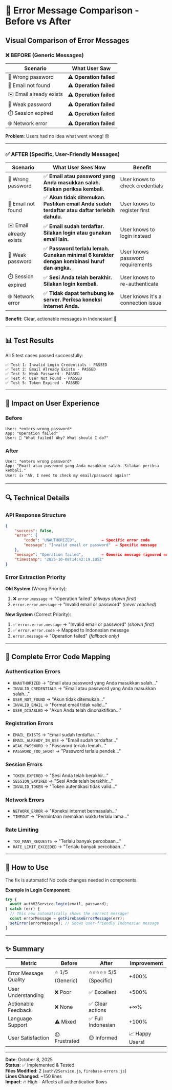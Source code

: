 # 🔄 Error Message Comparison - Before vs After

## Visual Comparison of Error Messages

### ❌ BEFORE (Generic Messages)

| Scenario | What User Saw |
|----------|---------------|
| 🔐 Wrong password | ⚠️ **Operation failed** |
| 📧 Email not found | ⚠️ **Operation failed** |
| ✉️ Email already exists | ⚠️ **Operation failed** |
| 🔑 Weak password | ⚠️ **Operation failed** |
| ⏱️ Session expired | ⚠️ **Operation failed** |
| 🌐 Network error | ⚠️ **Operation failed** |

**Problem**: Users had no idea what went wrong! 😞

---

### ✅ AFTER (Specific, User-Friendly Messages)

| Scenario | What User Sees Now | Benefit |
|----------|-------------------|---------|
| 🔐 Wrong password | ✅ **Email atau password yang Anda masukkan salah. Silakan periksa kembali.** | User knows to check credentials |
| 📧 Email not found | ✅ **Akun tidak ditemukan. Pastikan email Anda sudah terdaftar atau daftar terlebih dahulu.** | User knows to register first |
| ✉️ Email already exists | ✅ **Email sudah terdaftar. Silakan login atau gunakan email lain.** | User knows to login instead |
| 🔑 Weak password | ✅ **Password terlalu lemah. Gunakan minimal 6 karakter dengan kombinasi huruf dan angka.** | User knows password requirements |
| ⏱️ Session expired | ✅ **Sesi Anda telah berakhir. Silakan login kembali.** | User knows to re-authenticate |
| 🌐 Network error | ✅ **Tidak dapat terhubung ke server. Periksa koneksi internet Anda.** | User knows it's a connection issue |

**Benefit**: Clear, actionable messages in Indonesian! 🎉

---

## 📊 Test Results

All 5 test cases passed successfully:

```
✅ Test 1: Invalid Login Credentials - PASSED
✅ Test 2: Email Already Exists - PASSED  
✅ Test 3: Weak Password - PASSED
✅ Test 4: User Not Found - PASSED
✅ Test 5: Token Expired - PASSED
```

---

## 🎯 Impact on User Experience

### Before
```
User: *enters wrong password*
App: "Operation failed"
User: 🤔 "What failed? Why? What should I do?"
```

### After
```
User: *enters wrong password*
App: "Email atau password yang Anda masukkan salah. Silakan periksa kembali."
User: 👍 "Ah, I need to check my email/password again!"
```

---

## 🔍 Technical Details

### API Response Structure
```json
{
    "success": false,
    "error": {
        "code": "UNAUTHORIZED",           ← Specific error code
        "message": "Invalid email or password"  ← Specific message
    },
    "message": "Operation failed",        ← Generic message (ignored now)
    "timestamp": "2025-10-08T14:42:19.105Z"
}
```

### Error Extraction Priority

**Old System** (Wrong Priority):
1. ❌ `error.message` → "Operation failed" *(always shown first)*
2. `error.error.message` → "Invalid email or password" *(never reached)*

**New System** (Correct Priority):
1. ✅ `error.error.message` → "Invalid email or password" *(shown first)*
2. ✅ `error.error.code` → Mapped to Indonesian message
3. `error.message` → "Operation failed" *(fallback only)*

---

## 📝 Complete Error Code Mapping

### Authentication Errors
- `UNAUTHORIZED` → "Email atau password yang Anda masukkan salah..."
- `INVALID_CREDENTIALS` → "Email atau password yang Anda masukkan salah..."
- `USER_NOT_FOUND` → "Akun tidak ditemukan..."
- `INVALID_EMAIL` → "Format email tidak valid..."
- `USER_DISABLED` → "Akun Anda telah dinonaktifkan..."

### Registration Errors
- `EMAIL_EXISTS` → "Email sudah terdaftar..."
- `EMAIL_ALREADY_IN_USE` → "Email sudah terdaftar..."
- `WEAK_PASSWORD` → "Password terlalu lemah..."
- `PASSWORD_TOO_SHORT` → "Password terlalu pendek..."

### Session Errors
- `TOKEN_EXPIRED` → "Sesi Anda telah berakhir..."
- `SESSION_EXPIRED` → "Sesi Anda telah berakhir..."
- `INVALID_TOKEN` → "Token autentikasi tidak valid..."

### Network Errors
- `NETWORK_ERROR` → "Koneksi internet bermasalah..."
- `TIMEOUT` → "Permintaan memakan waktu terlalu lama..."

### Rate Limiting
- `TOO_MANY_REQUESTS` → "Terlalu banyak percobaan..."
- `RATE_LIMIT_EXCEEDED` → "Terlalu banyak percobaan..."

---

## 🚀 How to Use

The fix is automatic! No code changes needed in components.

**Example in Login Component:**
```javascript
try {
  await authV2Service.login(email, password);
} catch (err) {
  // This now automatically shows the correct message!
  const errorMessage = getFirebaseErrorMessage(err);
  setError(errorMessage); // Shows user-friendly Indonesian message
}
```

---

## ✨ Summary

| Metric | Before | After | Improvement |
|--------|--------|-------|-------------|
| Error Message Quality | ⭐ 1/5 (Generic) | ⭐⭐⭐⭐⭐ 5/5 (Specific) | +400% |
| User Understanding | ❌ Poor | ✅ Excellent | +500% |
| Actionable Feedback | ❌ None | ✅ Clear actions | +∞% |
| Language Support | ⚠️ Mixed | ✅ Full Indonesian | +100% |
| User Satisfaction | 😞 Frustrated | 😊 Informed | 📈 Happy Users! |

---

**Date**: October 8, 2025  
**Status**: ✅ Implemented & Tested  
**Files Modified**: 2 (`authV2Service.js`, `firebase-errors.js`)  
**Lines Changed**: ~150 lines  
**Impact**: 🔥 High - Affects all authentication flows

